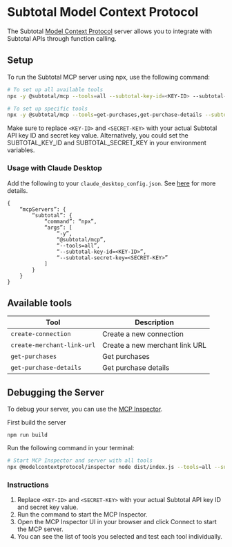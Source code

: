 # Subtotal Model Context Protocol

The Subtotal [Model Context Protocol](https://modelcontextprotocol.com/) server allows you to integrate with Subtotal APIs through function calling.

## Setup

To run the Subtotal MCP server using npx, use the following command:

```bash
# To set up all available tools
npx -y @subtotal/mcp --tools=all --subtotal-key-id=<KEY-ID> --subtotal-secret-key=<SECRET-KEY>

# To set up specific tools
npx -y @subtotal/mcp --tools=get-purchases,get-purchase-details --subtotal-key-id=<KEY-ID> --subtotal-secret-key=<SECRET-KEY>
```

Make sure to replace `<KEY-ID>` and `<SECRET-KEY>` with your actual Subtotal API key ID and secret key value.
Alternatively, you could set the SUBTOTAL_KEY_ID and SUBTOTAL_SECRET_KEY in your environment variables.

### Usage with Claude Desktop

Add the following to your `claude_desktop_config.json`. See [here](https://modelcontextprotocol.io/quickstart/user) for more details.

```
{
    “mcpServers”: {
        “subtotal”: {
            “command”: “npx”,
            “args”: [
                “-y”,
                “@subtotal/mcp”,
                “--tools=all”,
                “--subtotal-key-id=<KEY-ID>”,
                “--subtotal-secret-key=<SECRET-KEY>”
            ]
        }
    }
}
```

## Available tools

| Tool                       | Description                    |
| -------------------------- | ------------------------------ |
| `create-connection`        | Create a new connection        |
| `create-merchant-link-url` | Create a new merchant link URL |
| `get-purchases`            | Get purchases                  |
| `get-purchase-details`     | Get purchase details           |

## Debugging the Server

To debug your server, you can use the [MCP Inspector](https://modelcontextprotocol.io/docs/tools/inspector).

First build the server

```
npm run build
```

Run the following command in your terminal:

```bash
# Start MCP Inspector and server with all tools
npx @modelcontextprotocol/inspector node dist/index.js --tools=all --subtotal-key-id=<KEY-ID> --subtotal-secret-key=<SECRET-KEY>
```

### Instructions

1. Replace `<KEY-ID>` and `<SECRET-KEY>` with your actual Subtotal API key ID and secret key value.
2. Run the command to start the MCP Inspector.
3. Open the MCP Inspector UI in your browser and click Connect to start the MCP server.
4. You can see the list of tools you selected and test each tool individually.
